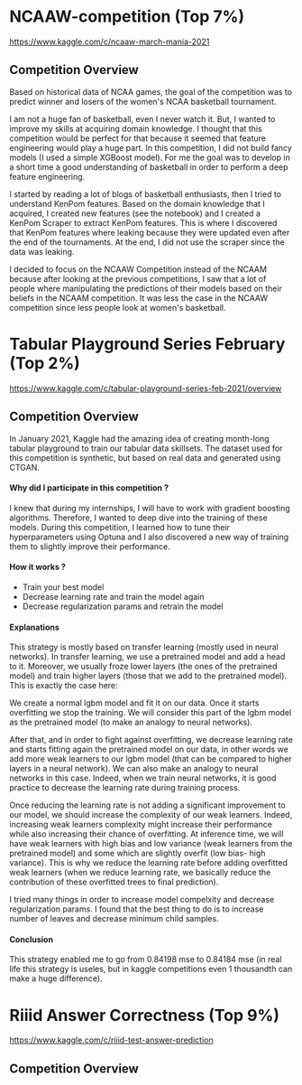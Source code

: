 # NCAAW-competition (Top 7%)
https://www.kaggle.com/c/ncaaw-march-mania-2021

## Competition Overview

Based on historical data of NCAA games, the goal of the competition was to predict winner and losers of the women's NCAA basketball tournament. 

I am not a huge fan of basketball, even I never watch it. But, I wanted to improve my skills at acquiring domain knowledge. I thought that this competition would be perfect for that because it seemed that feature engineering would play a huge part. In this competition, I did not build fancy models (I used a simple XGBoost model). For me the goal was to develop in a short time a good understanding of basketball in order to perform a deep feature engineering.

I started by reading a lot of blogs of basketball enthusiasts, then I tried to understand KenPom features. Based on the domain knowledge that I acquired, I created new features (see the notebook) and I created a KenPom Scraper to extract KenPom features. This is where I discovered that KenPom features where leaking because they were updated even after the end of the tournaments. At the end, I did not use the scraper since the data was leaking.

I decided to focus on the NCAAW Competition instead of the NCAAM because after looking at the previous competitions, I saw that a lot of people where manipulating the predictions of their models based on their beliefs in the NCAAM competition. It was less the case in the NCAAW competition since less people look at women's basketball.

# Tabular Playground Series February (Top 2%)
https://www.kaggle.com/c/tabular-playground-series-feb-2021/overview

## Competition Overview

In January 2021, Kaggle had the amazing idea of creating month-long tabular playground to train our tabular data skillsets. The dataset used for this competition is synthetic, but based on real data and generated using CTGAN. 

#### Why did I participate in this competition ?

I knew that during my internships, I will have to work with gradient boosting algorithms. Therefore, I wanted to deep dive into the training of these models. During this competition, I learned how to tune their hyperparameters using Optuna and I also discovered a new way of training them to slightly improve their performance.

#### How it works ?

* Train your best model
* Decrease learning rate and train the model again
* Decrease regularization params and retrain the model

#### Explanations

This strategy is mostly based on transfer learning (mostly used in neural networks). In transfer learning, we use a pretrained model and add a head to it. Moreover, we usually froze lower layers (the ones of the pretrained model) and train higher layers (those that we add to the pretrained model). This is exactly the case here:

We create a normal lgbm model and fit it on our data. Once it starts overfitting we stop the training. We will consider this part of the lgbm model as the pretrained model (to make an analogy to neural networks).

After that, and in order to fight against overfitting, we decrease learning rate and starts fitting again the pretrained model on our data, in other words we add more weak learners to our lgbm model (that can be compared to higher layers in a neural network). We can also make an analogy to neural networks in this case. Indeed, when we train neural networks, it is good practice to decrease the learning rate during training process.

Once reducing the learning rate is not adding a significant improvement to our model, we should increase the complexity of our weak learners. Indeed, increasing weak learners complexity might increase their performance while also increasing their chance of overfitting. At inference time, we will have weak learners with high bias and low variance (weak learners from the pretrained model) and some which are slightly overfit (low bias- high variance). This is why we reduce the learning rate before adding overfitted weak learners (when we reduce learning rate, we basically reduce the contribution of these overfitted trees to final prediction).

I tried many things in order to increase model compelxity and decrease regularization params. I found that the best thing to do is to increase number of leaves and decrease minimum child samples.

#### Conclusion

This strategy enabled me to go from 0.84198 mse to 0.84184 mse (in real life this strategy is useles, but in kaggle competitions even 1 thousandth can make a huge difference).

# Riiid Answer Correctness (Top 9%)
https://www.kaggle.com/c/riiid-test-answer-prediction

## Competition Overview



